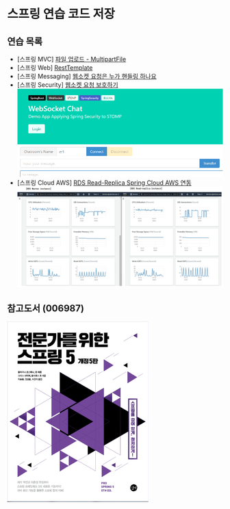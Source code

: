 # 스프링 연습 코드 저장

## 연습 목록
- [스프링 MVC] [파일 업로드 - MultipartFile](https://binchoo.tistory.com/44)
- [스프링 Web] [RestTemplate](https://binchoo.tistory.com/50)
- [스프링 Messaging] [웹소켓 요청은 누가 핸들링 하나요](https://binchoo.tistory.com/55)
- [스프링 Security] [웹소켓 요청 보호하기]()
  ![Demo App Cover](./document/images/websocket_security_demo.png)
- [스프링 Cloud AWS] [RDS Read-Replica Spring Cloud AWS 연동](https://binchoo.tistory.com/56)
  ![Demo RDS Monitoring](./document/images/aws_rds_readreplica_monitoring.png)
## 참고도서 (006987) 

![전문가를 위한 스프링 5 Cover](./document/images/cover_front.png)
